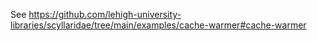 See https://github.com/lehigh-university-libraries/scyllaridae/tree/main/examples/cache-warmer#cache-warmer
